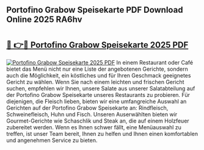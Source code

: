 ## Portofino Grabow Speisekarte PDF Download Online 2025 RA6hv

# <h2><a href="http://gcb9kh9.nevu.top/?p=Portofino+Grabow+Speisekarte">🔗 👉🔴 Portofino Grabow Speisekarte 2025 PDF</a></h2>

[![Portofino Grabow Speisekarte 2025 PDF](https://i.imgur.com/dBaPXMq.png)](http://gcb9kh9.nevu.top/?p=Portofino+Grabow+Speisekarte)
In einem Restaurant oder Café bietet das Menü nicht nur eine Liste der angebotenen Gerichte, sondern auch die Möglichkeit, ein köstliches und für Ihren Geschmack geeignetes Gericht zu wählen. Wenn Sie nach einem leichten und frischen Gericht suchen, empfehlen wir Ihnen, unsere Salate aus unserer Salatabteilung auf der Portofino Grabow Speisekarte unseres Restaurants zu probieren. Für diejenigen, die Fleisch lieben, bieten wir eine umfangreiche Auswahl an Gerichten auf der Portofino Grabow Speisekarte an: Rindfleisch, Schweinefleisch, Huhn und Fisch. Unseren Auserwählten bieten wir Gourmet-Gerichte wie Schaschlik und Steak an, die auf einem Holzfeuer zubereitet werden. Wenn es Ihnen schwer fällt, eine Menüauswahl zu treffen, ist unser Team bereit, Ihnen zu helfen und Ihnen einen komfortablen und angenehmen Service zu bieten.
